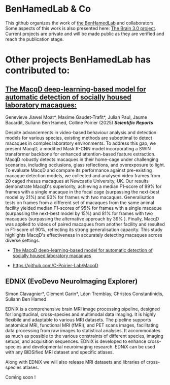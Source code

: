 # BenHamedLab & Co

This github organizes the work of [the BenHamedLab](http://www.BenHamedLab.org) and collaborators. Some aspects of this work is also presented here: [The Brain 3.0 project](https://sites.google.com/view/thebrain30project/accueil/). Current projects are private and will be made public as they are verified and reach the publication stage. 



# Other projects BenHamedLab has contributed to:

## **[The MacqD deep-learning-based model for automatic detection of socially housed laboratory macaques:](https://www.nature.com/articles/s41598-025-95180-x)**

Genevieve Jiawei Moat*, Maxime Gaudet-Trafit*, Julian Paul, Jaume Bacardit, Suliann Ben Hamed, Colline Poirier (2025) **_Scientific Reports_**

Despite advancements in video-based behaviour analysis and detection models for various species, existing methods are suboptimal to detect macaques in complex laboratory environments. To address this gap, we present MacqD, a modified Mask R-CNN model incorporating a SWIN transformer backbone for enhanced attention-based feature extraction. MacqD robustly detects macaques in their home-cage under challenging scenarios, including occlusions, glass reflections, and overexposure to light. To evaluate MacqD and compare its performance against pre-existing macaque detection models, we collected and analysed video frames from 20 caged rhesus macaques at Newcastle University, UK. Our results demonstrate MacqD's superiority, achieving a median F1-score of 99% for frames with a single macaque in the focal cage (surpassing the next-best model by 21%) and 90% for frames with two macaques. Generalisation tests on frames from a different set of macaques from the same animal facility yielded median F1-scores of 95% for frames with a single macaque (surpassing the next-best model by 15%) and 81% for frames with two macaques (surpassing the alternative approach by 39% ). Finally, MacqD was applied to videos of paired macaques from another facility and resulted in F1-score of 90%, reflecting its strong generalisation capacity. This study highlights MacqD's effectiveness in accurately detecting macaques across diverse settings.

* [The MacqD deep-learning-based model for automatic detection of socially housed laboratory macaques](https://www.nature.com/articles/s41598-025-95180-x)

* https://github.com/C-Poirier-Lab/MacqD

## **EDNiX (EvoDevo NeuroImaging Explorer)**

Simon Clavagnier*, Clément Garin*, Léon Tremblay, Christos Constantinidis, Suliann Ben Hamed

EDNiX is a comprehensive brain MRI image processing pipeline, designed for longittudinal, cross-species and multimodal data imaging. It is highly flexibile and adaptable to various MRI datasets. The pipeline supports anatomical MRI, functional MRI (fMRI), and PET scans images, facilitating data processing from raw images to statistical analyses. It accommodates as much as possible to the various constraints of different species, imaging setups, and acquisition sequences. EDNiX is developed to enhance cross-species and developmental neuroimaging research. EDNiX can be used with any BIDSified MRI dataset and specific atlases.

Along with EDNiX we will also release MRI datasets and libraries of cross-species atlases. 

Coming soon !
